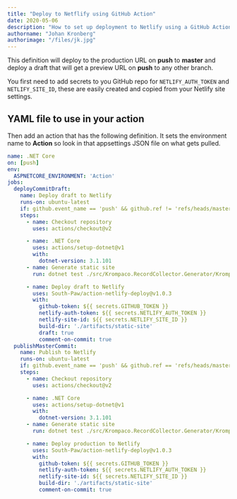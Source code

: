 ```yaml
---
title: "Deploy to Netflify using GitHub Action"
date: 2020-05-06
description: "How to set up deployment to Netlify using a GitHub Action."
authorname: "Johan Kronberg"
authorimage: "/files/jk.jpg"
---
```


This definition will deploy to the production URL on **push** to **master** and deploy a draft that will get a preview URL on **push** to any other branch.
<!--more-->

You first need to add secrets to you GitHub repo for `NETLIFY_AUTH_TOKEN` and `NETLIFY_SITE_ID`, these are easily created and copied from your Netlify site settings.

## YAML file to use in your action

Then add an action that has the following definition. It sets the environment name to **Action** so look in that appsettings JSON file on what gets pulled.

```yml
name: .NET Core
on: [push]
env:
  ASPNETCORE_ENVIRONMENT: 'Action'
jobs:
  deployCommitDraft:
    name: Deploy draft to Netlify
    runs-on: ubuntu-latest
    if: github.event_name == 'push' && github.ref != 'refs/heads/master'
    steps:
      - name: Checkout repository
        uses: actions/checkout@v2

      - name: .NET Core
        uses: actions/setup-dotnet@v1
        with:
          dotnet-version: 3.1.101
      - name: Generate static site
        run: dotnet test ./src/Krompaco.RecordCollector.Generator/Krompaco.RecordCollector.Generator.csproj --logger "console;verbosity=detailed"

      - name: Deploy draft to Netlify
        uses: South-Paw/action-netlify-deploy@v1.0.3
        with:
          github-token: ${{ secrets.GITHUB_TOKEN }}
          netlify-auth-token: ${{ secrets.NETLIFY_AUTH_TOKEN }}
          netlify-site-id: ${{ secrets.NETLIFY_SITE_ID }}
          build-dir: './artifacts/static-site'
          draft: true
          comment-on-commit: true
  publishMasterCommit:
    name: Publish to Netlify
    runs-on: ubuntu-latest
    if: github.event_name == 'push' && github.ref == 'refs/heads/master'
    steps:
      - name: Checkout repository
        uses: actions/checkout@v2

      - name: .NET Core
        uses: actions/setup-dotnet@v1
        with:
          dotnet-version: 3.1.101
      - name: Generate static site
        run: dotnet test ./src/Krompaco.RecordCollector.Generator/Krompaco.RecordCollector.Generator.csproj --logger "console;verbosity=detailed"

      - name: Deploy production to Netlify
        uses: South-Paw/action-netlify-deploy@v1.0.3
        with:
          github-token: ${{ secrets.GITHUB_TOKEN }}
          netlify-auth-token: ${{ secrets.NETLIFY_AUTH_TOKEN }}
          netlify-site-id: ${{ secrets.NETLIFY_SITE_ID }}
          build-dir: './artifacts/static-site'
          comment-on-commit: true
```
